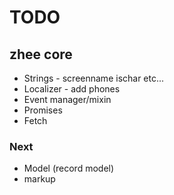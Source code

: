 # TODO

## zhee core

- Strings - screenname ischar etc...
- Localizer - add phones
- Event manager/mixin
- Promises
- Fetch

### Next

- Model (record model)
- markup


